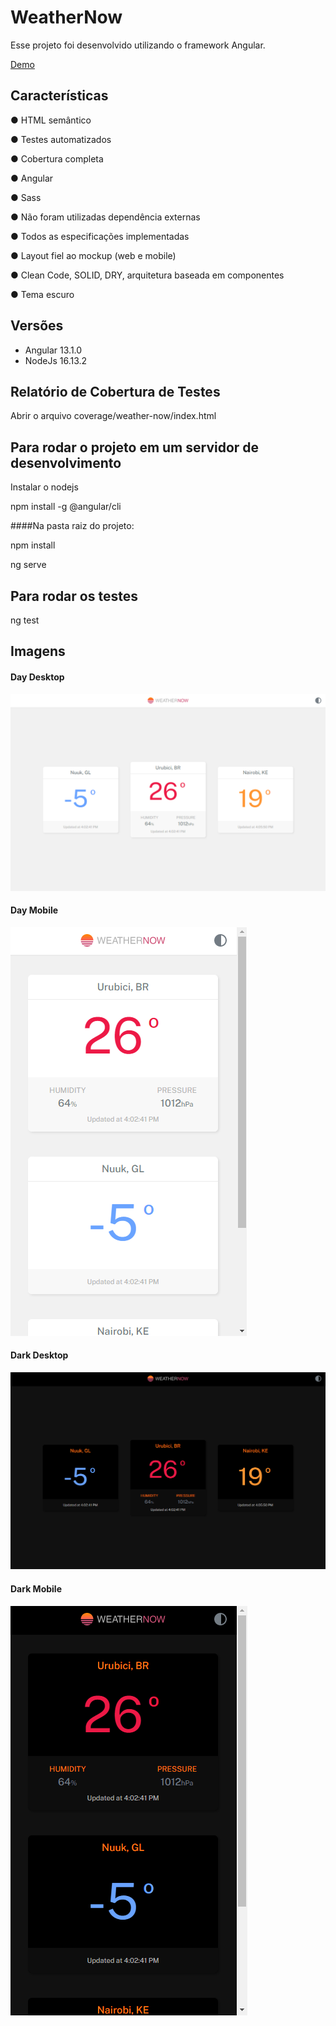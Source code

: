 # WeatherNow

Esse projeto foi desenvolvido utilizando o framework Angular.

[Demo](https://otaviodecampos.github.io/weathernow)

## Características

● HTML semântico

● Testes automatizados

● Cobertura completa

● Angular

● Sass

● Não foram utilizadas dependência externas

● Todos as especificações implementadas

● Layout fiel ao mockup (web e mobile)

● Clean Code, SOLID, DRY, arquitetura baseada em componentes

● Tema escuro

## Versões
- Angular 13.1.0
- NodeJs 16.13.2

## Relatório de Cobertura de Testes

Abrir o arquivo coverage/weather-now/index.html

## Para rodar o projeto em um servidor de desenvolvimento

Instalar o nodejs

npm install -g @angular/cli

####Na pasta raiz do projeto:

npm install

ng serve

## Para rodar os testes

ng test

## Imagens

#### Day Desktop
![Day Desktop](https://github.com/otaviodecampos/weathernow/raw/master/screens/1.PNG "Day Desktop")

#### Day Mobile
![Day Mobile](https://github.com/otaviodecampos/weathernow/raw/master/screens/1a.PNG "Day Mobile")

#### Dark Desktop
![Dark Desktop](https://github.com/otaviodecampos/weathernow/raw/master/screens/2.PNG "Dark Desktop")

#### Dark Mobile
![Day Desktop](https://github.com/otaviodecampos/weathernow/raw/master/screens/2a.PNG "Dark Mobile")

